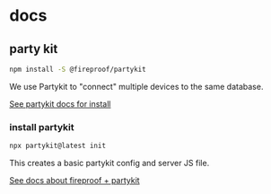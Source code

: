 # docs

## party kit

```sh
npm install -S @fireproof/partykit
```

We use Partykit to "connect" multiple devices to the same database.

[See partykit docs for install](https://docs.partykit.io/tutorials/add-partykit-to-a-nextjs-app/2-set-up-server/)

### install partykit
```sh
npx partykit@latest init
```

This creates a basic partykit config and server JS file.

[See docs about fireproof + partykit](https://github.com/fireproof-storage/fireproof/blob/main/packages/connect-partykit/README.md)
